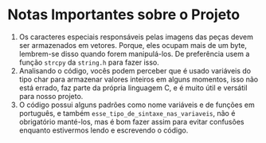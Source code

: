 # Notas Importantes sobre o Projeto
1. Os caracteres especiais responsáveis pelas imagens das peças devem ser armazenados em vetores. Porque, eles ocupam mais de um byte, lembrem-se disso quando forem manipulá-los. De preferência usem a função `strcpy` da `string.h` para fazer isso.
2. Analisando o código, vocês podem perceber que é usado variáveis do tipo char para armazenar valores inteiros em alguns momentos, isso não está errado, faz parte da própria linguagem C, e é muito útil e versátil para nosso projeto.
3. O código possui alguns padrões como nome variáveis e de funções em português, e também `esse_tipo_de_sintaxe_nas_variaveis`, não é obrigatório manté-los, mas é bom fazer assim para evitar confusões enquanto estivermos lendo e escrevendo o código.
